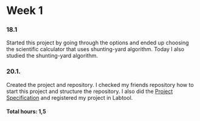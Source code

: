 # Week 1
### 18.1
Started this project by going through the options and ended up choosing the scientific calculator that uses shunting-yard algorithm. Today I also studied the shunting-yard algorithm.
### 20.1.
Created the project and repository. I checked my friends repository how to start this project and structure the repository. I also did the [Project Specification](https://github.com/janikakalliokoski/datastructures-and-algorithms-lab/blob/main/documentation/project_specification.md) and registered my project in Labtool.

#### Total hours: 1,5
